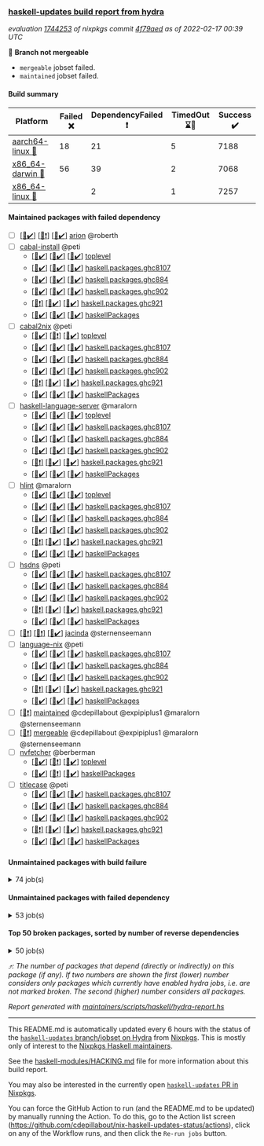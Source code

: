 ### [haskell-updates build report from hydra](https://hydra.nixos.org/jobset/nixpkgs/haskell-updates)
*evaluation [1744253](https://hydra.nixos.org/eval/1744253) of nixpkgs commit [4f79aed](https://github.com/NixOS/nixpkgs/commits/4f79aedea0796b71a21ccf46b6b5bfe79952611d) as of 2022-02-17 00:39 UTC*

:red_circle: **Branch not mergeable**
  * `mergeable` jobset failed.
  * `maintained` jobset failed.

#### Build summary

 | Platform | Failed :x: | DependencyFailed :heavy_exclamation_mark: | TimedOut :hourglass::no_entry_sign: | Success :heavy_check_mark: | 
 | --- | --- | --- | --- | --- | 
 | [aarch64-linux :iphone:](https://hydra.nixos.org/eval/1744253?filter=.aarch64-linux) | 18 | 21 | 5 | 7188 | 
 | [x86_64-darwin :apple:](https://hydra.nixos.org/eval/1744253?filter=.x86_64-darwin) | 56 | 39 | 2 | 7068 | 
 | [x86_64-linux :penguin:](https://hydra.nixos.org/eval/1744253?filter=.x86_64-linux) |  | 2 | 1 | 7257 | 
#### Maintained packages with failed dependency
- [ ] [[:iphone::heavy_check_mark:]](https://hydra.nixos.org/build/167435980) [[:apple::heavy_exclamation_mark:]](https://hydra.nixos.org/build/167441149) [[:penguin::heavy_check_mark:]](https://hydra.nixos.org/build/167436046) [arion](https://hydra.nixos.org/eval/1744253?filter=arion) @roberth
- [ ] [cabal-install](https://hydra.nixos.org/eval/1744253?filter=cabal-install) @peti
  - [[:iphone::heavy_check_mark:]](https://hydra.nixos.org/build/167439521) [[:apple::heavy_check_mark:]](https://hydra.nixos.org/build/167444982) [[:penguin::heavy_check_mark:]](https://hydra.nixos.org/build/167435690) [toplevel](https://hydra.nixos.org/eval/1744253?filter=cabal-install)
  - [[:iphone::heavy_check_mark:]](https://hydra.nixos.org/build/167443615) [[:apple::heavy_check_mark:]](https://hydra.nixos.org/build/167441102) [[:penguin::heavy_check_mark:]](https://hydra.nixos.org/build/167448827) [haskell.packages.ghc8107](https://hydra.nixos.org/eval/1744253?filter=haskell.packages.ghc8107.cabal-install)
  - [[:iphone::heavy_check_mark:]](https://hydra.nixos.org/build/167438695) [[:apple::heavy_check_mark:]](https://hydra.nixos.org/build/167438153) [[:penguin::heavy_check_mark:]](https://hydra.nixos.org/build/167443801) [haskell.packages.ghc884](https://hydra.nixos.org/eval/1744253?filter=haskell.packages.ghc884.cabal-install)
  - [[:iphone::heavy_check_mark:]](https://hydra.nixos.org/build/167445776) [[:apple::heavy_check_mark:]](https://hydra.nixos.org/build/167436719) [[:penguin::heavy_check_mark:]](https://hydra.nixos.org/build/167438976) [haskell.packages.ghc902](https://hydra.nixos.org/eval/1744253?filter=haskell.packages.ghc902.cabal-install)
  - [[:iphone::heavy_exclamation_mark:]](https://hydra.nixos.org/build/167443551) [[:apple::heavy_check_mark:]](https://hydra.nixos.org/build/167443156) [[:penguin::heavy_check_mark:]](https://hydra.nixos.org/build/167447646) [haskell.packages.ghc921](https://hydra.nixos.org/eval/1744253?filter=haskell.packages.ghc921.cabal-install)
  - [[:iphone::heavy_check_mark:]](https://hydra.nixos.org/build/167444956) [[:apple::heavy_check_mark:]](https://hydra.nixos.org/build/167444950) [[:penguin::heavy_check_mark:]](https://hydra.nixos.org/build/167435032) [haskellPackages](https://hydra.nixos.org/eval/1744253?filter=haskellPackages.cabal-install)
- [ ] [cabal2nix](https://hydra.nixos.org/eval/1744253?filter=cabal2nix) @peti
  - [[:iphone::heavy_check_mark:]](https://hydra.nixos.org/build/167585359) [[:apple::heavy_exclamation_mark:]](https://hydra.nixos.org/build/167585383) [[:penguin::heavy_check_mark:]](https://hydra.nixos.org/build/167585388) [toplevel](https://hydra.nixos.org/eval/1744253?filter=cabal2nix)
  - [[:iphone::heavy_check_mark:]](https://hydra.nixos.org/build/167447261) [[:apple::heavy_check_mark:]](https://hydra.nixos.org/build/167438284) [[:penguin::heavy_check_mark:]](https://hydra.nixos.org/build/167439875) [haskell.packages.ghc8107](https://hydra.nixos.org/eval/1744253?filter=haskell.packages.ghc8107.cabal2nix)
  - [[:iphone::heavy_check_mark:]](https://hydra.nixos.org/build/167444321) [[:apple::heavy_check_mark:]](https://hydra.nixos.org/build/167439643) [[:penguin::heavy_check_mark:]](https://hydra.nixos.org/build/167443676) [haskell.packages.ghc884](https://hydra.nixos.org/eval/1744253?filter=haskell.packages.ghc884.cabal2nix)
  - [[:iphone::heavy_check_mark:]](https://hydra.nixos.org/build/167445195) [[:apple::heavy_check_mark:]](https://hydra.nixos.org/build/167434552) [[:penguin::heavy_check_mark:]](https://hydra.nixos.org/build/167445494) [haskell.packages.ghc902](https://hydra.nixos.org/eval/1744253?filter=haskell.packages.ghc902.cabal2nix)
  - [[:iphone::heavy_exclamation_mark:]](https://hydra.nixos.org/build/167448647) [[:apple::heavy_check_mark:]](https://hydra.nixos.org/build/167448618) [[:penguin::heavy_check_mark:]](https://hydra.nixos.org/build/167438896) [haskell.packages.ghc921](https://hydra.nixos.org/eval/1744253?filter=haskell.packages.ghc921.cabal2nix)
  - [[:iphone::heavy_check_mark:]](https://hydra.nixos.org/build/167438508) [[:apple::heavy_check_mark:]](https://hydra.nixos.org/build/167441500) [[:penguin::heavy_check_mark:]](https://hydra.nixos.org/build/167437948) [haskellPackages](https://hydra.nixos.org/eval/1744253?filter=haskellPackages.cabal2nix)
- [ ] [haskell-language-server](https://hydra.nixos.org/eval/1744253?filter=haskell-language-server) @maralorn
  - [[:iphone::heavy_check_mark:]](https://hydra.nixos.org/build/167441480) [[:apple::heavy_check_mark:]](https://hydra.nixos.org/build/167447209) [[:penguin::heavy_check_mark:]](https://hydra.nixos.org/build/167447489) [toplevel](https://hydra.nixos.org/eval/1744253?filter=haskell-language-server)
  - [[:iphone::heavy_check_mark:]](https://hydra.nixos.org/build/167441433) [[:apple::heavy_check_mark:]](https://hydra.nixos.org/build/167445206) [[:penguin::heavy_check_mark:]](https://hydra.nixos.org/build/167443962) [haskell.packages.ghc8107](https://hydra.nixos.org/eval/1744253?filter=haskell.packages.ghc8107.haskell-language-server)
  - [[:iphone::heavy_check_mark:]](https://hydra.nixos.org/build/167448392) [[:apple::heavy_check_mark:]](https://hydra.nixos.org/build/167438406) [[:penguin::heavy_check_mark:]](https://hydra.nixos.org/build/167445130) [haskell.packages.ghc884](https://hydra.nixos.org/eval/1744253?filter=haskell.packages.ghc884.haskell-language-server)
  - [[:iphone::heavy_check_mark:]](https://hydra.nixos.org/build/167442816) [[:apple::heavy_check_mark:]](https://hydra.nixos.org/build/167439112) [[:penguin::heavy_check_mark:]](https://hydra.nixos.org/build/167443752) [haskell.packages.ghc902](https://hydra.nixos.org/eval/1744253?filter=haskell.packages.ghc902.haskell-language-server)
  - [[:iphone::heavy_exclamation_mark:]](https://hydra.nixos.org/build/167438095) [[:apple::heavy_check_mark:]](https://hydra.nixos.org/build/167434750) [[:penguin::heavy_check_mark:]](https://hydra.nixos.org/build/167441670) [haskell.packages.ghc921](https://hydra.nixos.org/eval/1744253?filter=haskell.packages.ghc921.haskell-language-server)
  - [[:iphone::heavy_check_mark:]](https://hydra.nixos.org/build/167435113) [[:apple::heavy_check_mark:]](https://hydra.nixos.org/build/167440269) [[:penguin::heavy_check_mark:]](https://hydra.nixos.org/build/167442151) [haskellPackages](https://hydra.nixos.org/eval/1744253?filter=haskellPackages.haskell-language-server)
- [ ] [hlint](https://hydra.nixos.org/eval/1744253?filter=hlint) @maralorn
  - [[:iphone::heavy_check_mark:]](https://hydra.nixos.org/build/167438035) [[:apple::heavy_check_mark:]](https://hydra.nixos.org/build/167447029) [[:penguin::heavy_check_mark:]](https://hydra.nixos.org/build/167435006) [toplevel](https://hydra.nixos.org/eval/1744253?filter=hlint)
  - [[:iphone::heavy_check_mark:]](https://hydra.nixos.org/build/167447506) [[:apple::heavy_check_mark:]](https://hydra.nixos.org/build/167443397) [[:penguin::heavy_check_mark:]](https://hydra.nixos.org/build/167448584) [haskell.packages.ghc8107](https://hydra.nixos.org/eval/1744253?filter=haskell.packages.ghc8107.hlint)
  - [[:iphone::heavy_check_mark:]](https://hydra.nixos.org/build/167445590) [[:apple::heavy_check_mark:]](https://hydra.nixos.org/build/167436671) [[:penguin::heavy_check_mark:]](https://hydra.nixos.org/build/167435582) [haskell.packages.ghc884](https://hydra.nixos.org/eval/1744253?filter=haskell.packages.ghc884.hlint)
  - [[:iphone::heavy_check_mark:]](https://hydra.nixos.org/build/167440614) [[:apple::heavy_check_mark:]](https://hydra.nixos.org/build/167436864) [[:penguin::heavy_check_mark:]](https://hydra.nixos.org/build/167437414) [haskell.packages.ghc902](https://hydra.nixos.org/eval/1744253?filter=haskell.packages.ghc902.hlint)
  - [[:iphone::heavy_exclamation_mark:]](https://hydra.nixos.org/build/167443635) [[:apple::heavy_check_mark:]](https://hydra.nixos.org/build/167435371) [[:penguin::heavy_check_mark:]](https://hydra.nixos.org/build/167439773) [haskell.packages.ghc921](https://hydra.nixos.org/eval/1744253?filter=haskell.packages.ghc921.hlint)
  - [[:iphone::heavy_check_mark:]](https://hydra.nixos.org/build/167437608) [[:apple::heavy_check_mark:]](https://hydra.nixos.org/build/167445444) [[:penguin::heavy_check_mark:]](https://hydra.nixos.org/build/167434427) [haskellPackages](https://hydra.nixos.org/eval/1744253?filter=haskellPackages.hlint)
- [ ] [hsdns](https://hydra.nixos.org/eval/1744253?filter=hsdns) @peti
  - [[:iphone::heavy_check_mark:]](https://hydra.nixos.org/build/167186542) [[:apple::heavy_check_mark:]](https://hydra.nixos.org/build/167194815) [[:penguin::heavy_check_mark:]](https://hydra.nixos.org/build/167187259) [haskell.packages.ghc8107](https://hydra.nixos.org/eval/1744253?filter=haskell.packages.ghc8107.hsdns)
  - [[:iphone::heavy_check_mark:]](https://hydra.nixos.org/build/167193104) [[:apple::heavy_check_mark:]](https://hydra.nixos.org/build/167193828) [[:penguin::heavy_check_mark:]](https://hydra.nixos.org/build/167190365) [haskell.packages.ghc884](https://hydra.nixos.org/eval/1744253?filter=haskell.packages.ghc884.hsdns)
  - [[:iphone::heavy_check_mark:]](https://hydra.nixos.org/build/167198288) [[:apple::heavy_check_mark:]](https://hydra.nixos.org/build/167183548) [[:penguin::heavy_check_mark:]](https://hydra.nixos.org/build/167181426) [haskell.packages.ghc902](https://hydra.nixos.org/eval/1744253?filter=haskell.packages.ghc902.hsdns)
  - [[:iphone::heavy_exclamation_mark:]](https://hydra.nixos.org/build/167434783) [[:apple::heavy_check_mark:]](https://hydra.nixos.org/build/167442751) [[:penguin::heavy_check_mark:]](https://hydra.nixos.org/build/167440589) [haskell.packages.ghc921](https://hydra.nixos.org/eval/1744253?filter=haskell.packages.ghc921.hsdns)
  - [[:iphone::heavy_check_mark:]](https://hydra.nixos.org/build/167186929) [[:apple::heavy_check_mark:]](https://hydra.nixos.org/build/167186248) [[:penguin::heavy_check_mark:]](https://hydra.nixos.org/build/167190481) [haskellPackages](https://hydra.nixos.org/eval/1744253?filter=haskellPackages.hsdns)
- [ ] [[:iphone::heavy_exclamation_mark:]](https://hydra.nixos.org/build/167438318) [[:apple::heavy_exclamation_mark:]](https://hydra.nixos.org/build/167446222) [[:penguin::heavy_check_mark:]](https://hydra.nixos.org/build/167443617) [jacinda](https://hydra.nixos.org/eval/1744253?filter=jacinda) @sternenseemann
- [ ] [language-nix](https://hydra.nixos.org/eval/1744253?filter=language-nix) @peti
  - [[:iphone::heavy_check_mark:]](https://hydra.nixos.org/build/167435229) [[:apple::heavy_check_mark:]](https://hydra.nixos.org/build/167446052) [[:penguin::heavy_check_mark:]](https://hydra.nixos.org/build/167439832) [haskell.packages.ghc8107](https://hydra.nixos.org/eval/1744253?filter=haskell.packages.ghc8107.language-nix)
  - [[:iphone::heavy_check_mark:]](https://hydra.nixos.org/build/167437841) [[:apple::heavy_check_mark:]](https://hydra.nixos.org/build/167434963) [[:penguin::heavy_check_mark:]](https://hydra.nixos.org/build/167440409) [haskell.packages.ghc884](https://hydra.nixos.org/eval/1744253?filter=haskell.packages.ghc884.language-nix)
  - [[:iphone::heavy_check_mark:]](https://hydra.nixos.org/build/167436412) [[:apple::heavy_check_mark:]](https://hydra.nixos.org/build/167436922) [[:penguin::heavy_check_mark:]](https://hydra.nixos.org/build/167440152) [haskell.packages.ghc902](https://hydra.nixos.org/eval/1744253?filter=haskell.packages.ghc902.language-nix)
  - [[:iphone::heavy_exclamation_mark:]](https://hydra.nixos.org/build/167447442) [[:apple::heavy_check_mark:]](https://hydra.nixos.org/build/167435294) [[:penguin::heavy_check_mark:]](https://hydra.nixos.org/build/167448181) [haskell.packages.ghc921](https://hydra.nixos.org/eval/1744253?filter=haskell.packages.ghc921.language-nix)
  - [[:iphone::heavy_check_mark:]](https://hydra.nixos.org/build/167446642) [[:apple::heavy_check_mark:]](https://hydra.nixos.org/build/167447683) [[:penguin::heavy_check_mark:]](https://hydra.nixos.org/build/167436053) [haskellPackages](https://hydra.nixos.org/eval/1744253?filter=haskellPackages.language-nix)
- [ ] [[:penguin::heavy_exclamation_mark:]](https://hydra.nixos.org/build/167590529) [maintained](https://hydra.nixos.org/eval/1744253?filter=maintained) @cdepillabout @expipiplus1 @maralorn @sternenseemann
- [ ] [[:penguin::heavy_exclamation_mark:]](https://hydra.nixos.org/build/167585354) [mergeable](https://hydra.nixos.org/eval/1744253?filter=mergeable) @cdepillabout @expipiplus1 @maralorn @sternenseemann
- [ ] [nvfetcher](https://hydra.nixos.org/eval/1744253?filter=nvfetcher) @berberman
  - [[:iphone::heavy_check_mark:]](https://hydra.nixos.org/build/167585377) [[:apple::heavy_exclamation_mark:]](https://hydra.nixos.org/build/167585380) [[:penguin::heavy_check_mark:]](https://hydra.nixos.org/build/167585389) [toplevel](https://hydra.nixos.org/eval/1744253?filter=nvfetcher)
  - [[:iphone::heavy_check_mark:]](https://hydra.nixos.org/build/167585378) [[:apple::heavy_exclamation_mark:]](https://hydra.nixos.org/build/167585393) [[:penguin::heavy_check_mark:]](https://hydra.nixos.org/build/167585344) [haskellPackages](https://hydra.nixos.org/eval/1744253?filter=haskellPackages.nvfetcher)
- [ ] [titlecase](https://hydra.nixos.org/eval/1744253?filter=titlecase) @peti
  - [[:iphone::heavy_check_mark:]](https://hydra.nixos.org/build/167441426) [[:apple::heavy_check_mark:]](https://hydra.nixos.org/build/167440086) [[:penguin::heavy_check_mark:]](https://hydra.nixos.org/build/167434401) [haskell.packages.ghc8107](https://hydra.nixos.org/eval/1744253?filter=haskell.packages.ghc8107.titlecase)
  - [[:iphone::heavy_check_mark:]](https://hydra.nixos.org/build/167440746) [[:apple::heavy_check_mark:]](https://hydra.nixos.org/build/167435116) [[:penguin::heavy_check_mark:]](https://hydra.nixos.org/build/167437235) [haskell.packages.ghc884](https://hydra.nixos.org/eval/1744253?filter=haskell.packages.ghc884.titlecase)
  - [[:iphone::heavy_check_mark:]](https://hydra.nixos.org/build/167445324) [[:apple::heavy_check_mark:]](https://hydra.nixos.org/build/167441776) [[:penguin::heavy_check_mark:]](https://hydra.nixos.org/build/167448113) [haskell.packages.ghc902](https://hydra.nixos.org/eval/1744253?filter=haskell.packages.ghc902.titlecase)
  - [[:iphone::heavy_exclamation_mark:]](https://hydra.nixos.org/build/167435313) [[:apple::heavy_check_mark:]](https://hydra.nixos.org/build/167436405) [[:penguin::heavy_check_mark:]](https://hydra.nixos.org/build/167441514) [haskell.packages.ghc921](https://hydra.nixos.org/eval/1744253?filter=haskell.packages.ghc921.titlecase)
  - [[:iphone::heavy_check_mark:]](https://hydra.nixos.org/build/167448161) [[:apple::heavy_check_mark:]](https://hydra.nixos.org/build/167449048) [[:penguin::heavy_check_mark:]](https://hydra.nixos.org/build/167447349) [haskellPackages](https://hydra.nixos.org/eval/1744253?filter=haskellPackages.titlecase)
#### Unmaintained packages with build failure
<details><summary>74 job(s) </summary>

- [ ] [[:iphone::heavy_check_mark:]](https://hydra.nixos.org/build/167442208) [[:apple::x:]](https://hydra.nixos.org/build/167435852) [[:penguin::heavy_check_mark:]](https://hydra.nixos.org/build/167434813) [haskellPackages.di-core](https://hydra.nixos.org/eval/1744253?filter=haskellPackages.di-core)  :arrow_heading_up: 7 | 11
- [ ] [[:iphone::heavy_check_mark:]](https://hydra.nixos.org/build/167437211) [[:apple::x:]](https://hydra.nixos.org/build/167445791) [[:penguin::heavy_check_mark:]](https://hydra.nixos.org/build/167442975) [haskellPackages.junit-xml](https://hydra.nixos.org/eval/1744253?filter=haskellPackages.junit-xml)  :arrow_heading_up: 7 | 9
- [ ] [[:iphone::heavy_check_mark:]](https://hydra.nixos.org/build/167448567) [[:apple::x:]](https://hydra.nixos.org/build/167439164) [[:penguin::heavy_check_mark:]](https://hydra.nixos.org/build/167438943) [haskellPackages.thyme](https://hydra.nixos.org/eval/1744253?filter=haskellPackages.thyme)  :arrow_heading_up: 6 | 15
- [ ] [[:iphone::heavy_check_mark:]](https://hydra.nixos.org/build/167440103) [[:apple::x:]](https://hydra.nixos.org/build/167445587) [[:penguin::heavy_check_mark:]](https://hydra.nixos.org/build/167435889) [haskellPackages.exinst](https://hydra.nixos.org/eval/1744253?filter=haskellPackages.exinst)  :arrow_heading_up: 4 | 6
- [ ] [[:iphone::x:]](https://hydra.nixos.org/build/167440502) [[:apple::x:]](https://hydra.nixos.org/build/167449075) [[:penguin::heavy_check_mark:]](https://hydra.nixos.org/build/167436295) [haskellPackages.ptr-poker](https://hydra.nixos.org/eval/1744253?filter=haskellPackages.ptr-poker)  :arrow_heading_up: 3 | 4
- [ ] [[:iphone::x:]](https://hydra.nixos.org/build/167182083) [[:apple::heavy_check_mark:]](https://hydra.nixos.org/build/167197246) [[:penguin::heavy_check_mark:]](https://hydra.nixos.org/build/167188395) [haskellPackages.long-double](https://hydra.nixos.org/eval/1744253?filter=haskellPackages.long-double)  :arrow_heading_up: 2 | 2
- [ ] [[:iphone::x:]](https://hydra.nixos.org/build/167447992) [[:apple::heavy_check_mark:]](https://hydra.nixos.org/build/167446118) [[:penguin::heavy_check_mark:]](https://hydra.nixos.org/build/167446263) [haskellPackages.OrderedBits](https://hydra.nixos.org/eval/1744253?filter=haskellPackages.OrderedBits)  :arrow_heading_up: 1 | 36
- [ ] [[:iphone::heavy_check_mark:]](https://hydra.nixos.org/build/167445263) [[:apple::x:]](https://hydra.nixos.org/build/167434967) [[:penguin::heavy_check_mark:]](https://hydra.nixos.org/build/167438933) [haskellPackages.free-vector-spaces](https://hydra.nixos.org/eval/1744253?filter=haskellPackages.free-vector-spaces)  :arrow_heading_up: 1 | 7
- [ ] [[:iphone::x:]](https://hydra.nixos.org/build/167448070) [[:apple::heavy_check_mark:]](https://hydra.nixos.org/build/167436657) [[:penguin::heavy_check_mark:]](https://hydra.nixos.org/build/167445868) [haskellPackages.quic](https://hydra.nixos.org/eval/1744253?filter=haskellPackages.quic)  :arrow_heading_up: 1 | 2
- [ ] [[:iphone::x:]](https://hydra.nixos.org/build/167190258) [[:apple::x:]](https://hydra.nixos.org/build/167199288) [[:penguin::heavy_check_mark:]](https://hydra.nixos.org/build/167199040) [haskellPackages.easytensor](https://hydra.nixos.org/eval/1744253?filter=haskellPackages.easytensor)  :arrow_heading_up: 1 | 1
- [ ] [[:iphone::heavy_check_mark:]](https://hydra.nixos.org/build/167436659) [[:apple::x:]](https://hydra.nixos.org/build/167447719) [[:penguin::heavy_check_mark:]](https://hydra.nixos.org/build/167438614) [haskellPackages.gi-gdkx11](https://hydra.nixos.org/eval/1744253?filter=haskellPackages.gi-gdkx11)  :arrow_heading_up: 1 | 1
- [ ] [[:iphone::heavy_check_mark:]](https://hydra.nixos.org/build/167196901) [[:apple::x:]](https://hydra.nixos.org/build/167193662) [[:penguin::heavy_check_mark:]](https://hydra.nixos.org/build/167181864) [haskellPackages.keep-alive](https://hydra.nixos.org/eval/1744253?filter=haskellPackages.keep-alive)  :arrow_heading_up: 1 | 1
- [ ] [[:iphone::x:]](https://hydra.nixos.org/build/167447744) [[:apple::heavy_check_mark:]](https://hydra.nixos.org/build/167445872) [[:penguin::heavy_check_mark:]](https://hydra.nixos.org/build/167440461) [haskellPackages.nlopt-haskell](https://hydra.nixos.org/eval/1744253?filter=haskellPackages.nlopt-haskell)  :arrow_heading_up: 1 | 1
- [ ] [[:iphone::heavy_check_mark:]](https://hydra.nixos.org/build/167440711) [[:apple::x:]](https://hydra.nixos.org/build/167441843) [[:penguin::heavy_check_mark:]](https://hydra.nixos.org/build/167449027) [haskellPackages.opencv](https://hydra.nixos.org/eval/1744253?filter=haskellPackages.opencv)  :arrow_heading_up: 1 | 1
- [ ] [[:iphone::heavy_check_mark:]](https://hydra.nixos.org/build/167447361) [[:apple::x:]](https://hydra.nixos.org/build/167438877) [[:penguin::heavy_check_mark:]](https://hydra.nixos.org/build/167439027) [haskellPackages.sequence-formats](https://hydra.nixos.org/eval/1744253?filter=haskellPackages.sequence-formats)  :arrow_heading_up: 1 | 1
- [ ] [[:iphone::x:]](https://hydra.nixos.org/build/167184205) [[:apple::heavy_check_mark:]](https://hydra.nixos.org/build/167193760) [[:penguin::heavy_check_mark:]](https://hydra.nixos.org/build/167194658) [haskellPackages.unicode-properties](https://hydra.nixos.org/eval/1744253?filter=haskellPackages.unicode-properties)  :arrow_heading_up: 1 | 1
- [ ] [[:iphone::x:]](https://hydra.nixos.org/build/167442547) [[:apple::heavy_check_mark:]](https://hydra.nixos.org/build/167440222) [[:penguin::heavy_check_mark:]](https://hydra.nixos.org/build/167438986) [haskellPackages.accelerate-llvm](https://hydra.nixos.org/eval/1744253?filter=haskellPackages.accelerate-llvm)  :arrow_heading_up: 0 | 8
- [ ] [[:iphone::x:]](https://hydra.nixos.org/build/167198066) [[:apple::heavy_check_mark:]](https://hydra.nixos.org/build/167199780) [[:penguin::heavy_check_mark:]](https://hydra.nixos.org/build/167179796) [haskellPackages.freetype2](https://hydra.nixos.org/eval/1744253?filter=haskellPackages.freetype2)  :arrow_heading_up: 0 | 7
- [ ] [[:iphone::heavy_check_mark:]](https://hydra.nixos.org/build/167443563) [[:apple::x:]](https://hydra.nixos.org/build/167448673) [[:penguin::heavy_check_mark:]](https://hydra.nixos.org/build/167441652) [haskellPackages.pipes-zlib](https://hydra.nixos.org/eval/1744253?filter=haskellPackages.pipes-zlib)  :arrow_heading_up: 0 | 5
- [ ] [[:iphone::heavy_check_mark:]](https://hydra.nixos.org/build/167200082) [[:apple::x:]](https://hydra.nixos.org/build/167189936) [[:penguin::heavy_check_mark:]](https://hydra.nixos.org/build/167186425) [haskellPackages.hmidi](https://hydra.nixos.org/eval/1744253?filter=haskellPackages.hmidi)  :arrow_heading_up: 0 | 4
- [ ] [[:iphone::heavy_check_mark:]](https://hydra.nixos.org/build/167441869) [[:apple::x:]](https://hydra.nixos.org/build/167436789) [[:penguin::heavy_check_mark:]](https://hydra.nixos.org/build/167436221) [haskellPackages.zip](https://hydra.nixos.org/eval/1744253?filter=haskellPackages.zip)  :arrow_heading_up: 0 | 4
- [ ] [[:iphone::heavy_check_mark:]](https://hydra.nixos.org/build/167444494) [[:apple::x:]](https://hydra.nixos.org/build/167445122) [[:penguin::heavy_check_mark:]](https://hydra.nixos.org/build/167436421) [haskellPackages.caster](https://hydra.nixos.org/eval/1744253?filter=haskellPackages.caster)  :arrow_heading_up: 0 | 2
- [ ] [[:iphone::x:]](https://hydra.nixos.org/build/167444427) [[:apple::heavy_check_mark:]](https://hydra.nixos.org/build/167448564) [[:penguin::heavy_check_mark:]](https://hydra.nixos.org/build/167446945) [haskellPackages.cdar-mBound](https://hydra.nixos.org/eval/1744253?filter=haskellPackages.cdar-mBound)  :arrow_heading_up: 0 | 2
- [ ] [[:iphone::heavy_check_mark:]](https://hydra.nixos.org/build/167442524) [[:apple::x:]](https://hydra.nixos.org/build/167446214) [[:penguin::heavy_check_mark:]](https://hydra.nixos.org/build/167448502) [haskellPackages.posix-socket](https://hydra.nixos.org/eval/1744253?filter=haskellPackages.posix-socket)  :arrow_heading_up: 0 | 2
- [ ] [[:iphone::heavy_check_mark:]](https://hydra.nixos.org/build/167188198) [[:apple::x:]](https://hydra.nixos.org/build/167188146) [[:penguin::heavy_check_mark:]](https://hydra.nixos.org/build/167199942) [haskellPackages.hamid](https://hydra.nixos.org/eval/1744253?filter=haskellPackages.hamid)  :arrow_heading_up: 0 | 1
- [ ] [[:iphone::heavy_check_mark:]](https://hydra.nixos.org/build/167444457) [[:apple::x:]](https://hydra.nixos.org/build/167444476) [[:penguin::heavy_check_mark:]](https://hydra.nixos.org/build/167443269) [haskellPackages.hmatrix-morpheus](https://hydra.nixos.org/eval/1744253?filter=haskellPackages.hmatrix-morpheus)  :arrow_heading_up: 0 | 1
- [ ] [[:iphone::heavy_check_mark:]](https://hydra.nixos.org/build/167182939) [[:apple::x:]](https://hydra.nixos.org/build/167180442) [[:penguin::heavy_check_mark:]](https://hydra.nixos.org/build/167182170) [haskellPackages.huckleberry](https://hydra.nixos.org/eval/1744253?filter=haskellPackages.huckleberry)  :arrow_heading_up: 0 | 1
- [ ] [[:iphone::heavy_check_mark:]](https://hydra.nixos.org/build/167181781) [[:apple::x:]](https://hydra.nixos.org/build/167194825) [[:penguin::heavy_check_mark:]](https://hydra.nixos.org/build/167180216) [haskellPackages.openal-ffi](https://hydra.nixos.org/eval/1744253?filter=haskellPackages.openal-ffi)  :arrow_heading_up: 0 | 1
- [ ] [[:iphone::x:]](https://hydra.nixos.org/build/167194080) [[:apple::heavy_check_mark:]](https://hydra.nixos.org/build/167185552) [[:penguin::heavy_check_mark:]](https://hydra.nixos.org/build/167181663) [haskellPackages.picosat](https://hydra.nixos.org/eval/1744253?filter=haskellPackages.picosat)  :arrow_heading_up: 0 | 1
- [ ] [[:iphone::heavy_check_mark:]](https://hydra.nixos.org/build/167190591) [[:apple::x:]](https://hydra.nixos.org/build/167183769) [[:penguin::heavy_check_mark:]](https://hydra.nixos.org/build/167193189) [haskellPackages.select](https://hydra.nixos.org/eval/1744253?filter=haskellPackages.select)  :arrow_heading_up: 0 | 1
- [ ] [[:iphone::heavy_check_mark:]](https://hydra.nixos.org/build/167444977) [[:apple::x:]](https://hydra.nixos.org/build/167440219) [[:penguin::heavy_check_mark:]](https://hydra.nixos.org/build/167441733) [haskellPackages.sysinfo](https://hydra.nixos.org/eval/1744253?filter=haskellPackages.sysinfo)  :arrow_heading_up: 0 | 1
- [ ] [[:iphone::heavy_check_mark:]](https://hydra.nixos.org/build/167434721) [[:apple::x:]](https://hydra.nixos.org/build/167442554) [[:penguin::heavy_check_mark:]](https://hydra.nixos.org/build/167436445) [haskellPackages.FractalArt](https://hydra.nixos.org/eval/1744253?filter=haskellPackages.FractalArt) 
- [ ] [[:iphone::x:]](https://hydra.nixos.org/build/167197701) [[:apple::heavy_check_mark:]](https://hydra.nixos.org/build/167184797) [[:penguin::heavy_check_mark:]](https://hydra.nixos.org/build/167183937) [haskellPackages.HsASA](https://hydra.nixos.org/eval/1744253?filter=haskellPackages.HsASA) 
- [ ] [[:iphone::heavy_check_mark:]](https://hydra.nixos.org/build/167445046) [[:apple::x:]](https://hydra.nixos.org/build/167447392) [[:penguin::heavy_check_mark:]](https://hydra.nixos.org/build/167443227) [haskellPackages.chiphunk](https://hydra.nixos.org/eval/1744253?filter=haskellPackages.chiphunk) 
- [ ] [[:iphone::heavy_check_mark:]](https://hydra.nixos.org/build/167183249) [[:apple::x:]](https://hydra.nixos.org/build/167199343) [[:penguin::heavy_check_mark:]](https://hydra.nixos.org/build/167198380) [haskellPackages.diskhash](https://hydra.nixos.org/eval/1744253?filter=haskellPackages.diskhash) 
- [ ] [[:iphone::heavy_check_mark:]](https://hydra.nixos.org/build/167442762) [[:apple::x:]](https://hydra.nixos.org/build/167435809) [[:penguin::heavy_check_mark:]](https://hydra.nixos.org/build/167437966) [haskellPackages.epub-tools](https://hydra.nixos.org/eval/1744253?filter=haskellPackages.epub-tools) 
- [ ] [[:iphone::heavy_check_mark:]](https://hydra.nixos.org/build/167190139) [[:apple::x:]](https://hydra.nixos.org/build/167197621) [[:penguin::heavy_check_mark:]](https://hydra.nixos.org/build/167193287) [haskellPackages.float128](https://hydra.nixos.org/eval/1744253?filter=haskellPackages.float128) 
- [ ] [[:iphone::heavy_check_mark:]](https://hydra.nixos.org/build/167442534) [[:apple::x:]](https://hydra.nixos.org/build/167442194) [[:penguin::heavy_check_mark:]](https://hydra.nixos.org/build/167447177) [haskellPackages.gerrit](https://hydra.nixos.org/eval/1744253?filter=haskellPackages.gerrit) 
- [ ] [[:iphone::x:]](https://hydra.nixos.org/build/167189030) [[:penguin::heavy_check_mark:]](https://hydra.nixos.org/build/167187007) [haskellPackages.gnome-keyring](https://hydra.nixos.org/eval/1744253?filter=haskellPackages.gnome-keyring) 
- [ ] [[:iphone::heavy_check_mark:]](https://hydra.nixos.org/build/167437184) [[:apple::x:]](https://hydra.nixos.org/build/167437644) [[:penguin::heavy_check_mark:]](https://hydra.nixos.org/build/167438306) [haskellPackages.gtk-traymanager](https://hydra.nixos.org/eval/1744253?filter=haskellPackages.gtk-traymanager) 
- [ ] [[:iphone::heavy_check_mark:]](https://hydra.nixos.org/build/167185236) [[:apple::x:]](https://hydra.nixos.org/build/167194808) [[:penguin::heavy_check_mark:]](https://hydra.nixos.org/build/167192793) [haskellPackages.hid](https://hydra.nixos.org/eval/1744253?filter=haskellPackages.hid) 
- [ ] [[:iphone::heavy_check_mark:]](https://hydra.nixos.org/build/167447468) [[:apple::x:]](https://hydra.nixos.org/build/167449047) [[:penguin::heavy_check_mark:]](https://hydra.nixos.org/build/167439092) [haskellPackages.higher-leveldb](https://hydra.nixos.org/eval/1744253?filter=haskellPackages.higher-leveldb) 
- [ ] [[:iphone::heavy_check_mark:]](https://hydra.nixos.org/build/167437200) [[:apple::x:]](https://hydra.nixos.org/build/167441218) [[:penguin::heavy_check_mark:]](https://hydra.nixos.org/build/167437915) [haskellPackages.highlight](https://hydra.nixos.org/eval/1744253?filter=haskellPackages.highlight) 
- [ ] [[:iphone::heavy_check_mark:]](https://hydra.nixos.org/build/167440326) [[:apple::x:]](https://hydra.nixos.org/build/167448173) [[:penguin::heavy_check_mark:]](https://hydra.nixos.org/build/167445793) [haskellPackages.hinotify-conduit](https://hydra.nixos.org/eval/1744253?filter=haskellPackages.hinotify-conduit) 
- [ ] [[:iphone::x:]](https://hydra.nixos.org/build/167444362) [[:apple::heavy_check_mark:]](https://hydra.nixos.org/build/167439845) [[:penguin::heavy_check_mark:]](https://hydra.nixos.org/build/167446115) [haskellPackages.hq](https://hydra.nixos.org/eval/1744253?filter=haskellPackages.hq) 
- [ ] [[:iphone::heavy_check_mark:]](https://hydra.nixos.org/build/167437378) [[:apple::x:]](https://hydra.nixos.org/build/167442479) [[:penguin::heavy_check_mark:]](https://hydra.nixos.org/build/167440471) [haskellPackages.hs](https://hydra.nixos.org/eval/1744253?filter=haskellPackages.hs) 
- [ ] [[:iphone::heavy_check_mark:]](https://hydra.nixos.org/build/167181308) [[:apple::x:]](https://hydra.nixos.org/build/167194149) [[:penguin::heavy_check_mark:]](https://hydra.nixos.org/build/167194364) [haskellPackages.hsshellscript](https://hydra.nixos.org/eval/1744253?filter=haskellPackages.hsshellscript) 
- [ ] [[:iphone::heavy_check_mark:]](https://hydra.nixos.org/build/167186695) [[:apple::x:]](https://hydra.nixos.org/build/167183938) [[:penguin::heavy_check_mark:]](https://hydra.nixos.org/build/167196587) [haskellPackages.hssourceinfo](https://hydra.nixos.org/eval/1744253?filter=haskellPackages.hssourceinfo) 
- [ ] [[:iphone::heavy_check_mark:]](https://hydra.nixos.org/build/167448412) [[:apple::x:]](https://hydra.nixos.org/build/167437645) [[:penguin::heavy_check_mark:]](https://hydra.nixos.org/build/167445457) [haskellPackages.ipcvar](https://hydra.nixos.org/eval/1744253?filter=haskellPackages.ipcvar) 
- [ ] [[:iphone::heavy_check_mark:]](https://hydra.nixos.org/build/167441061) [[:apple::x:]](https://hydra.nixos.org/build/167436792) [[:penguin::heavy_check_mark:]](https://hydra.nixos.org/build/167441208) [haskellPackages.leveldb-haskell-fork](https://hydra.nixos.org/eval/1744253?filter=haskellPackages.leveldb-haskell-fork) 
- [ ] [[:iphone::heavy_check_mark:]](https://hydra.nixos.org/build/167201293) [[:apple::x:]](https://hydra.nixos.org/build/167199510) [[:penguin::heavy_check_mark:]](https://hydra.nixos.org/build/167180574) [haskellPackages.linux-framebuffer](https://hydra.nixos.org/eval/1744253?filter=haskellPackages.linux-framebuffer) 
- [ ] [[:iphone::heavy_check_mark:]](https://hydra.nixos.org/build/167436154) [[:apple::x:]](https://hydra.nixos.org/build/167441299) [[:penguin::heavy_check_mark:]](https://hydra.nixos.org/build/167436589) [haskellPackages.mediawiki2latex](https://hydra.nixos.org/eval/1744253?filter=haskellPackages.mediawiki2latex) 
- [ ] [[:iphone::heavy_check_mark:]](https://hydra.nixos.org/build/167435562) [[:apple::x:]](https://hydra.nixos.org/build/167444304) [[:penguin::heavy_check_mark:]](https://hydra.nixos.org/build/167444495) [haskellPackages.mercury-api](https://hydra.nixos.org/eval/1744253?filter=haskellPackages.mercury-api) 
- [ ] [[:iphone::heavy_check_mark:]](https://hydra.nixos.org/build/167195924) [[:apple::x:]](https://hydra.nixos.org/build/167181082) [[:penguin::heavy_check_mark:]](https://hydra.nixos.org/build/167196212) [haskellPackages.nano-cryptr](https://hydra.nixos.org/eval/1744253?filter=haskellPackages.nano-cryptr) 
- [ ] [[:iphone::heavy_check_mark:]](https://hydra.nixos.org/build/167436666) [[:apple::x:]](https://hydra.nixos.org/build/167442247) [[:penguin::heavy_check_mark:]](https://hydra.nixos.org/build/167442939) [haskellPackages.persistent-pagination](https://hydra.nixos.org/eval/1744253?filter=haskellPackages.persistent-pagination) 
- [ ] [[:iphone::heavy_check_mark:]](https://hydra.nixos.org/build/167446121) [[:apple::x:]](https://hydra.nixos.org/build/167435086) [[:penguin::heavy_check_mark:]](https://hydra.nixos.org/build/167446147) [haskellPackages.ping-wrapper](https://hydra.nixos.org/eval/1744253?filter=haskellPackages.ping-wrapper) 
- [ ] [[:iphone::x:]](https://hydra.nixos.org/build/167442462) [[:apple::heavy_check_mark:]](https://hydra.nixos.org/build/167441901) [[:penguin::heavy_check_mark:]](https://hydra.nixos.org/build/167443219) [haskellPackages.poker](https://hydra.nixos.org/eval/1744253?filter=haskellPackages.poker) 
- [ ] [[:iphone::heavy_check_mark:]](https://hydra.nixos.org/build/167447027) [[:apple::x:]](https://hydra.nixos.org/build/167441105) [[:penguin::heavy_check_mark:]](https://hydra.nixos.org/build/167439417) [haskellPackages.posix-timer](https://hydra.nixos.org/eval/1744253?filter=haskellPackages.posix-timer) 
- [ ] [[:iphone::heavy_check_mark:]](https://hydra.nixos.org/build/167441380) [[:apple::x:]](https://hydra.nixos.org/build/167437514) [[:penguin::heavy_check_mark:]](https://hydra.nixos.org/build/167436411) [haskellPackages.procex](https://hydra.nixos.org/eval/1744253?filter=haskellPackages.procex) 
- [ ] [[:iphone::heavy_check_mark:]](https://hydra.nixos.org/build/167442843) [[:apple::x:]](https://hydra.nixos.org/build/167444137) [[:penguin::heavy_check_mark:]](https://hydra.nixos.org/build/167444381) [haskellPackages.pthread](https://hydra.nixos.org/eval/1744253?filter=haskellPackages.pthread) 
- [ ] [[:iphone::x:]](https://hydra.nixos.org/build/167198184) [[:apple::heavy_check_mark:]](https://hydra.nixos.org/build/167190078) [[:penguin::heavy_check_mark:]](https://hydra.nixos.org/build/167188437) [haskellPackages.risc386](https://hydra.nixos.org/eval/1744253?filter=haskellPackages.risc386) 
- [ ] [[:iphone::heavy_check_mark:]](https://hydra.nixos.org/build/167442618) [[:apple::x:]](https://hydra.nixos.org/build/167434684) [[:penguin::heavy_check_mark:]](https://hydra.nixos.org/build/167442983) [haskellPackages.sandwich-webdriver](https://hydra.nixos.org/eval/1744253?filter=haskellPackages.sandwich-webdriver) 
- [ ] [[:iphone::heavy_check_mark:]](https://hydra.nixos.org/build/167198499) [[:apple::x:]](https://hydra.nixos.org/build/167186766) [[:penguin::heavy_check_mark:]](https://hydra.nixos.org/build/167182598) [haskellPackages.sfml-audio](https://hydra.nixos.org/eval/1744253?filter=haskellPackages.sfml-audio) 
- [ ] [[:iphone::heavy_check_mark:]](https://hydra.nixos.org/build/167190814) [[:apple::x:]](https://hydra.nixos.org/build/167195155) [[:penguin::heavy_check_mark:]](https://hydra.nixos.org/build/167193250) [haskellPackages.shared-memory](https://hydra.nixos.org/eval/1744253?filter=haskellPackages.shared-memory) 
- [ ] [[:iphone::heavy_check_mark:]](https://hydra.nixos.org/build/167439578) [[:apple::x:]](https://hydra.nixos.org/build/167441822) [[:penguin::heavy_check_mark:]](https://hydra.nixos.org/build/167438734) [haskellPackages.tailfile-hinotify](https://hydra.nixos.org/eval/1744253?filter=haskellPackages.tailfile-hinotify) 
- [ ] [[:iphone::x:]](https://hydra.nixos.org/build/167187316) [[:apple::heavy_check_mark:]](https://hydra.nixos.org/build/167193286) [[:penguin::heavy_check_mark:]](https://hydra.nixos.org/build/167184907) [haskellPackages.wiringPi](https://hydra.nixos.org/eval/1744253?filter=haskellPackages.wiringPi) 
- [ ] [wstunnel](https://hydra.nixos.org/eval/1744253?filter=wstunnel) 
  - [[:iphone::heavy_check_mark:]](https://hydra.nixos.org/build/167437376) [[:apple::heavy_check_mark:]](https://hydra.nixos.org/build/167439707) [[:penguin::heavy_check_mark:]](https://hydra.nixos.org/build/167442512) [toplevel](https://hydra.nixos.org/eval/1744253?filter=wstunnel)
  - [[:iphone::heavy_check_mark:]](https://hydra.nixos.org/build/167445069) [[:apple::x:]](https://hydra.nixos.org/build/167448227) [[:penguin::heavy_check_mark:]](https://hydra.nixos.org/build/167436887) [haskellPackages](https://hydra.nixos.org/eval/1744253?filter=haskellPackages.wstunnel)
- [ ] [[:iphone::x:]](https://hydra.nixos.org/build/167445485) [[:apple::heavy_check_mark:]](https://hydra.nixos.org/build/167443092) [[:penguin::heavy_check_mark:]](https://hydra.nixos.org/build/167439649) [haskellPackages.x86-64bit](https://hydra.nixos.org/eval/1744253?filter=haskellPackages.x86-64bit) 
- [ ] [[:iphone::heavy_check_mark:]](https://hydra.nixos.org/build/167195919) [[:apple::x:]](https://hydra.nixos.org/build/167186787) [[:penguin::heavy_check_mark:]](https://hydra.nixos.org/build/167182755) [haskellPackages.xmonad-utils](https://hydra.nixos.org/eval/1744253?filter=haskellPackages.xmonad-utils) 
- [ ] [[:iphone::heavy_check_mark:]](https://hydra.nixos.org/build/167197145) [[:apple::x:]](https://hydra.nixos.org/build/167196087) [[:penguin::heavy_check_mark:]](https://hydra.nixos.org/build/167191618) [haskellPackages.yoga](https://hydra.nixos.org/eval/1744253?filter=haskellPackages.yoga) 
- [ ] [[:iphone::heavy_check_mark:]](https://hydra.nixos.org/build/167194300) [[:apple::x:]](https://hydra.nixos.org/build/167187506) [[:penguin::heavy_check_mark:]](https://hydra.nixos.org/build/167179916) [haskellPackages.zot](https://hydra.nixos.org/eval/1744253?filter=haskellPackages.zot) 
- [ ] [[:iphone::heavy_check_mark:]](https://hydra.nixos.org/build/167195457) [[:apple::x:]](https://hydra.nixos.org/build/167194638) [[:penguin::heavy_check_mark:]](https://hydra.nixos.org/build/167189809) [haskellPackages.zxcvbn-c](https://hydra.nixos.org/eval/1744253?filter=haskellPackages.zxcvbn-c) 
</details>

#### Unmaintained packages with failed dependency
<details><summary>53 job(s) </summary>

- [ ] [[:iphone::heavy_check_mark:]](https://hydra.nixos.org/build/167437667) [[:apple::heavy_exclamation_mark:]](https://hydra.nixos.org/build/167442445) [[:penguin::heavy_check_mark:]](https://hydra.nixos.org/build/167440125) [haskellPackages.pretty-diff](https://hydra.nixos.org/eval/1744253?filter=haskellPackages.pretty-diff)  :arrow_heading_up: 6 | 12
- [ ] [[:iphone::heavy_check_mark:]](https://hydra.nixos.org/build/167444132) [[:apple::heavy_exclamation_mark:]](https://hydra.nixos.org/build/167444575) [[:penguin::heavy_check_mark:]](https://hydra.nixos.org/build/167436944) [haskellPackages.di-handle](https://hydra.nixos.org/eval/1744253?filter=haskellPackages.di-handle)  :arrow_heading_up: 5 | 9
- [ ] [[:iphone::heavy_check_mark:]](https://hydra.nixos.org/build/167443385) [[:apple::heavy_exclamation_mark:]](https://hydra.nixos.org/build/167435577) [[:penguin::heavy_check_mark:]](https://hydra.nixos.org/build/167439500) [haskellPackages.di-monad](https://hydra.nixos.org/eval/1744253?filter=haskellPackages.di-monad)  :arrow_heading_up: 5 | 9
- [ ] [[:iphone::heavy_check_mark:]](https://hydra.nixos.org/build/167446512) [[:apple::heavy_exclamation_mark:]](https://hydra.nixos.org/build/167435307) [[:penguin::heavy_check_mark:]](https://hydra.nixos.org/build/167436089) [haskellPackages.nri-prelude](https://hydra.nixos.org/eval/1744253?filter=haskellPackages.nri-prelude)  :arrow_heading_up: 5 | 7
- [ ] [[:iphone::heavy_check_mark:]](https://hydra.nixos.org/build/167448120) [[:apple::heavy_exclamation_mark:]](https://hydra.nixos.org/build/167442821) [[:penguin::heavy_check_mark:]](https://hydra.nixos.org/build/167434700) [haskellPackages.di-df1](https://hydra.nixos.org/eval/1744253?filter=haskellPackages.di-df1)  :arrow_heading_up: 4 | 8
- [ ] [[:iphone::heavy_check_mark:]](https://hydra.nixos.org/build/167446825) [[:apple::heavy_exclamation_mark:]](https://hydra.nixos.org/build/167443899) [[:penguin::heavy_check_mark:]](https://hydra.nixos.org/build/167438012) [haskellPackages.nri-env-parser](https://hydra.nixos.org/eval/1744253?filter=haskellPackages.nri-env-parser)  :arrow_heading_up: 4 | 6
- [ ] [[:iphone::heavy_check_mark:]](https://hydra.nixos.org/build/167442892) [[:apple::heavy_exclamation_mark:]](https://hydra.nixos.org/build/167441887) [[:penguin::heavy_check_mark:]](https://hydra.nixos.org/build/167448731) [haskellPackages.nri-observability](https://hydra.nixos.org/eval/1744253?filter=haskellPackages.nri-observability)  :arrow_heading_up: 3 | 5
- [ ] [[:iphone::heavy_exclamation_mark:]](https://hydra.nixos.org/build/167443600) [[:apple::heavy_exclamation_mark:]](https://hydra.nixos.org/build/167443009) [[:penguin::heavy_check_mark:]](https://hydra.nixos.org/build/167442806) [haskellPackages.jsonifier](https://hydra.nixos.org/eval/1744253?filter=haskellPackages.jsonifier)  :arrow_heading_up: 2 | 2
- [ ] [[:iphone::heavy_check_mark:]](https://hydra.nixos.org/build/167434484) [[:apple::heavy_exclamation_mark:]](https://hydra.nixos.org/build/167434994) [[:penguin::heavy_check_mark:]](https://hydra.nixos.org/build/167441731) [haskellPackages.di-polysemy](https://hydra.nixos.org/eval/1744253?filter=haskellPackages.di-polysemy)  :arrow_heading_up: 1 | 4
- [ ] [hoogle](https://hydra.nixos.org/eval/1744253?filter=hoogle)  :arrow_heading_up: 1 | 2
  - [[:iphone::heavy_check_mark:]](https://hydra.nixos.org/build/167437295) [[:apple::heavy_check_mark:]](https://hydra.nixos.org/build/167447395) [[:penguin::heavy_check_mark:]](https://hydra.nixos.org/build/167448754) [haskell.packages.ghc8107](https://hydra.nixos.org/eval/1744253?filter=haskell.packages.ghc8107.hoogle)
  - [[:iphone::heavy_check_mark:]](https://hydra.nixos.org/build/167443835) [[:apple::heavy_check_mark:]](https://hydra.nixos.org/build/167438876) [[:penguin::heavy_check_mark:]](https://hydra.nixos.org/build/167441427) [haskell.packages.ghc884](https://hydra.nixos.org/eval/1744253?filter=haskell.packages.ghc884.hoogle)
  - [[:iphone::heavy_check_mark:]](https://hydra.nixos.org/build/167439559) [[:apple::heavy_check_mark:]](https://hydra.nixos.org/build/167446749) [[:penguin::heavy_check_mark:]](https://hydra.nixos.org/build/167448229) [haskell.packages.ghc902](https://hydra.nixos.org/eval/1744253?filter=haskell.packages.ghc902.hoogle)
  - [[:iphone::heavy_exclamation_mark:]](https://hydra.nixos.org/build/167437965) [[:apple::heavy_check_mark:]](https://hydra.nixos.org/build/167436123) [[:penguin::heavy_check_mark:]](https://hydra.nixos.org/build/167445267) [haskell.packages.ghc921](https://hydra.nixos.org/eval/1744253?filter=haskell.packages.ghc921.hoogle)
  - [[:iphone::heavy_check_mark:]](https://hydra.nixos.org/build/167441188) [[:apple::heavy_check_mark:]](https://hydra.nixos.org/build/167441542) [[:penguin::heavy_check_mark:]](https://hydra.nixos.org/build/167438315) [haskellPackages](https://hydra.nixos.org/eval/1744253?filter=haskellPackages.hoogle)
- [ ] [[:iphone::heavy_check_mark:]](https://hydra.nixos.org/build/167436207) [[:apple::heavy_exclamation_mark:]](https://hydra.nixos.org/build/167445722) [[:penguin::heavy_check_mark:]](https://hydra.nixos.org/build/167436002) [haskellPackages.nri-redis](https://hydra.nixos.org/eval/1744253?filter=haskellPackages.nri-redis)  :arrow_heading_up: 1 | 1
- [ ] [[:iphone::heavy_exclamation_mark:]](https://hydra.nixos.org/build/167443787) [[:apple::heavy_exclamation_mark:]](https://hydra.nixos.org/build/167440238) [[:penguin::heavy_check_mark:]](https://hydra.nixos.org/build/167442962) [haskellPackages.opentelemetry-extra](https://hydra.nixos.org/eval/1744253?filter=haskellPackages.opentelemetry-extra)  :arrow_heading_up: 1 | 1
- [ ] [[:iphone::heavy_check_mark:]](https://hydra.nixos.org/build/167448964) [[:apple::heavy_exclamation_mark:]](https://hydra.nixos.org/build/167438785) [[:penguin::heavy_check_mark:]](https://hydra.nixos.org/build/167439430) [haskellPackages.orgmode-parse](https://hydra.nixos.org/eval/1744253?filter=haskellPackages.orgmode-parse)  :arrow_heading_up: 1 | 1
- [ ] [[:iphone::heavy_exclamation_mark:]](https://hydra.nixos.org/build/167447064) [[:apple::heavy_check_mark:]](https://hydra.nixos.org/build/167439293) [[:penguin::heavy_check_mark:]](https://hydra.nixos.org/build/167437964) [haskellPackages.PrimitiveArray](https://hydra.nixos.org/eval/1744253?filter=haskellPackages.PrimitiveArray)  :arrow_heading_up: 0 | 35
- [ ] [[:iphone::heavy_check_mark:]](https://hydra.nixos.org/build/167435445) [[:apple::heavy_exclamation_mark:]](https://hydra.nixos.org/build/167448344) [[:penguin::heavy_check_mark:]](https://hydra.nixos.org/build/167441064) [haskellPackages.di](https://hydra.nixos.org/eval/1744253?filter=haskellPackages.di)  :arrow_heading_up: 0 | 2
- [ ] [[:iphone::heavy_check_mark:]](https://hydra.nixos.org/build/167448774) [[:apple::heavy_exclamation_mark:]](https://hydra.nixos.org/build/167446129) [[:penguin::heavy_check_mark:]](https://hydra.nixos.org/build/167445328) [haskellPackages.dde](https://hydra.nixos.org/eval/1744253?filter=haskellPackages.dde)  :arrow_heading_up: 0 | 1
- [ ] [[:iphone::heavy_exclamation_mark:]](https://hydra.nixos.org/build/167434861) [[:apple::heavy_check_mark:]](https://hydra.nixos.org/build/167442794) [[:penguin::heavy_check_mark:]](https://hydra.nixos.org/build/167435724) [haskellPackages.http3](https://hydra.nixos.org/eval/1744253?filter=haskellPackages.http3)  :arrow_heading_up: 0 | 1
- [ ] [[:iphone::heavy_check_mark:]](https://hydra.nixos.org/build/167439290) [[:apple::heavy_exclamation_mark:]](https://hydra.nixos.org/build/167445792) [[:penguin::heavy_check_mark:]](https://hydra.nixos.org/build/167439217) [haskellPackages.keenser](https://hydra.nixos.org/eval/1744253?filter=haskellPackages.keenser)  :arrow_heading_up: 0 | 1
- [ ] [[:iphone::heavy_check_mark:]](https://hydra.nixos.org/build/167446107) [[:apple::heavy_exclamation_mark:]](https://hydra.nixos.org/build/167445149) [[:penguin::heavy_check_mark:]](https://hydra.nixos.org/build/167443624) [haskellPackages.moto](https://hydra.nixos.org/eval/1744253?filter=haskellPackages.moto)  :arrow_heading_up: 0 | 1
- [ ] [[:iphone::heavy_check_mark:]](https://hydra.nixos.org/build/167445397) [[:apple::heavy_exclamation_mark:]](https://hydra.nixos.org/build/167438536) [[:penguin::heavy_check_mark:]](https://hydra.nixos.org/build/167442807) [haskellPackages.antiope-es](https://hydra.nixos.org/eval/1744253?filter=haskellPackages.antiope-es) 
- [ ] [cabal2nix-unstable](https://hydra.nixos.org/eval/1744253?filter=cabal2nix-unstable) 
  - [[:iphone::heavy_check_mark:]](https://hydra.nixos.org/build/167585352) [[:apple::heavy_exclamation_mark:]](https://hydra.nixos.org/build/167585349) [[:penguin::heavy_check_mark:]](https://hydra.nixos.org/build/167585400) [haskell.packages.ghc8107](https://hydra.nixos.org/eval/1744253?filter=haskell.packages.ghc8107.cabal2nix-unstable)
  - [[:iphone::heavy_check_mark:]](https://hydra.nixos.org/build/167585350) [[:apple::heavy_exclamation_mark:]](https://hydra.nixos.org/build/167585364) [[:penguin::heavy_check_mark:]](https://hydra.nixos.org/build/167585375) [haskell.packages.ghc884](https://hydra.nixos.org/eval/1744253?filter=haskell.packages.ghc884.cabal2nix-unstable)
  - [[:iphone::heavy_check_mark:]](https://hydra.nixos.org/build/167585362) [[:apple::heavy_exclamation_mark:]](https://hydra.nixos.org/build/167585385) [[:penguin::heavy_check_mark:]](https://hydra.nixos.org/build/167585372) [haskell.packages.ghc902](https://hydra.nixos.org/eval/1744253?filter=haskell.packages.ghc902.cabal2nix-unstable)
  - [[:iphone::heavy_exclamation_mark:]](https://hydra.nixos.org/build/167585379) [[:apple::heavy_exclamation_mark:]](https://hydra.nixos.org/build/167585348) [[:penguin::heavy_check_mark:]](https://hydra.nixos.org/build/167585365) [haskell.packages.ghc921](https://hydra.nixos.org/eval/1744253?filter=haskell.packages.ghc921.cabal2nix-unstable)
  - [[:iphone::heavy_check_mark:]](https://hydra.nixos.org/build/167585353) [[:apple::heavy_exclamation_mark:]](https://hydra.nixos.org/build/167585361) [[:penguin::heavy_check_mark:]](https://hydra.nixos.org/build/167585347) [haskellPackages](https://hydra.nixos.org/eval/1744253?filter=haskellPackages.cabal2nix-unstable)
- [ ] [[:iphone::heavy_exclamation_mark:]](https://hydra.nixos.org/build/167195960) [[:apple::heavy_exclamation_mark:]](https://hydra.nixos.org/build/167197751) [[:penguin::heavy_check_mark:]](https://hydra.nixos.org/build/167193527) [haskellPackages.easytensor-vulkan](https://hydra.nixos.org/eval/1744253?filter=haskellPackages.easytensor-vulkan) 
- [ ] [[:iphone::heavy_check_mark:]](https://hydra.nixos.org/build/167448262) [[:apple::heavy_exclamation_mark:]](https://hydra.nixos.org/build/167438794) [[:penguin::heavy_check_mark:]](https://hydra.nixos.org/build/167440078) [haskellPackages.exinst-aeson](https://hydra.nixos.org/eval/1744253?filter=haskellPackages.exinst-aeson) 
- [ ] [[:iphone::heavy_check_mark:]](https://hydra.nixos.org/build/167440264) [[:apple::heavy_exclamation_mark:]](https://hydra.nixos.org/build/167445523) [[:penguin::heavy_check_mark:]](https://hydra.nixos.org/build/167441190) [haskellPackages.exinst-bytes](https://hydra.nixos.org/eval/1744253?filter=haskellPackages.exinst-bytes) 
- [ ] [[:iphone::heavy_check_mark:]](https://hydra.nixos.org/build/167439079) [[:apple::heavy_exclamation_mark:]](https://hydra.nixos.org/build/167435056) [[:penguin::heavy_check_mark:]](https://hydra.nixos.org/build/167441736) [haskellPackages.exinst-cereal](https://hydra.nixos.org/eval/1744253?filter=haskellPackages.exinst-cereal) 
- [ ] [[:iphone::heavy_check_mark:]](https://hydra.nixos.org/build/167445972) [[:apple::heavy_exclamation_mark:]](https://hydra.nixos.org/build/167446128) [[:penguin::heavy_check_mark:]](https://hydra.nixos.org/build/167439867) [haskellPackages.exinst-serialise](https://hydra.nixos.org/eval/1744253?filter=haskellPackages.exinst-serialise) 
- [ ] [[:iphone::heavy_check_mark:]](https://hydra.nixos.org/build/167438088) [[:apple::heavy_exclamation_mark:]](https://hydra.nixos.org/build/167444361) [[:penguin::heavy_check_mark:]](https://hydra.nixos.org/build/167446101) [haskellPackages.fastparser](https://hydra.nixos.org/eval/1744253?filter=haskellPackages.fastparser) 
- [ ] [[:iphone::heavy_exclamation_mark:]](https://hydra.nixos.org/build/167440869) [[:apple::heavy_check_mark:]](https://hydra.nixos.org/build/167439542) [[:penguin::heavy_check_mark:]](https://hydra.nixos.org/build/167439208) [haskellPackages.hmatrix-nlopt](https://hydra.nixos.org/eval/1744253?filter=haskellPackages.hmatrix-nlopt) 
- [ ] [[:iphone::heavy_exclamation_mark:]](https://hydra.nixos.org/build/167436338) [[:apple::heavy_check_mark:]](https://hydra.nixos.org/build/167438935) [[:penguin::heavy_check_mark:]](https://hydra.nixos.org/build/167444908) [haskellPackages.kmn-programming](https://hydra.nixos.org/eval/1744253?filter=haskellPackages.kmn-programming) 
- [ ] [[:iphone::heavy_check_mark:]](https://hydra.nixos.org/build/167439508) [[:apple::heavy_exclamation_mark:]](https://hydra.nixos.org/build/167445698) [[:penguin::heavy_check_mark:]](https://hydra.nixos.org/build/167438899) [haskellPackages.nri-http](https://hydra.nixos.org/eval/1744253?filter=haskellPackages.nri-http) 
- [ ] [[:iphone::heavy_check_mark:]](https://hydra.nixos.org/build/167443237) [[:apple::heavy_exclamation_mark:]](https://hydra.nixos.org/build/167443843) [[:penguin::heavy_check_mark:]](https://hydra.nixos.org/build/167444996) [haskellPackages.nri-test-encoding](https://hydra.nixos.org/eval/1744253?filter=haskellPackages.nri-test-encoding) 
- [ ] [[:iphone::heavy_check_mark:]](https://hydra.nixos.org/build/167442576) [[:apple::heavy_exclamation_mark:]](https://hydra.nixos.org/build/167435278) [[:penguin::heavy_check_mark:]](https://hydra.nixos.org/build/167446676) [haskellPackages.opencv-extra](https://hydra.nixos.org/eval/1744253?filter=haskellPackages.opencv-extra) 
- [ ] [[:iphone::heavy_exclamation_mark:]](https://hydra.nixos.org/build/167448473) [[:apple::heavy_exclamation_mark:]](https://hydra.nixos.org/build/167437751) [[:penguin::heavy_check_mark:]](https://hydra.nixos.org/build/167441266) [haskellPackages.opentelemetry-lightstep](https://hydra.nixos.org/eval/1744253?filter=haskellPackages.opentelemetry-lightstep) 
- [ ] [[:iphone::heavy_check_mark:]](https://hydra.nixos.org/build/167436519) [[:apple::heavy_exclamation_mark:]](https://hydra.nixos.org/build/167445226) [[:penguin::heavy_check_mark:]](https://hydra.nixos.org/build/167448082) [haskellPackages.orgstat](https://hydra.nixos.org/eval/1744253?filter=haskellPackages.orgstat) 
- [ ] [[:iphone::heavy_check_mark:]](https://hydra.nixos.org/build/167445265) [[:apple::heavy_exclamation_mark:]](https://hydra.nixos.org/build/167444985) [[:penguin::heavy_check_mark:]](https://hydra.nixos.org/build/167437038) [haskellPackages.polysemy-log-di](https://hydra.nixos.org/eval/1744253?filter=haskellPackages.polysemy-log-di) 
- [ ] [[:iphone::heavy_check_mark:]](https://hydra.nixos.org/build/167442149) [[:apple::heavy_exclamation_mark:]](https://hydra.nixos.org/build/167440227) [[:penguin::heavy_check_mark:]](https://hydra.nixos.org/build/167437148) [haskellPackages.postgresql-replicant](https://hydra.nixos.org/eval/1744253?filter=haskellPackages.postgresql-replicant) 
- [ ] [[:iphone::heavy_exclamation_mark:]](https://hydra.nixos.org/build/167446459) [[:apple::heavy_check_mark:]](https://hydra.nixos.org/build/167448434) [[:penguin::heavy_check_mark:]](https://hydra.nixos.org/build/167446952) [haskellPackages.rounded](https://hydra.nixos.org/eval/1744253?filter=haskellPackages.rounded) 
- [ ] [[:iphone::heavy_exclamation_mark:]](https://hydra.nixos.org/build/167437881) [[:apple::heavy_check_mark:]](https://hydra.nixos.org/build/167437470) [[:penguin::heavy_check_mark:]](https://hydra.nixos.org/build/167447815) [haskellPackages.rounded-hw](https://hydra.nixos.org/eval/1744253?filter=haskellPackages.rounded-hw) 
- [ ] [[:iphone::heavy_check_mark:]](https://hydra.nixos.org/build/167442977) [[:apple::heavy_exclamation_mark:]](https://hydra.nixos.org/build/167444578) [[:penguin::heavy_check_mark:]](https://hydra.nixos.org/build/167445475) [haskellPackages.scan-metadata](https://hydra.nixos.org/eval/1744253?filter=haskellPackages.scan-metadata) 
- [ ] [[:iphone::heavy_check_mark:]](https://hydra.nixos.org/build/167444859) [[:apple::heavy_exclamation_mark:]](https://hydra.nixos.org/build/167442333) [[:penguin::heavy_check_mark:]](https://hydra.nixos.org/build/167437623) [haskellPackages.sequenceTools](https://hydra.nixos.org/eval/1744253?filter=haskellPackages.sequenceTools) 
- [ ] [[:iphone::heavy_check_mark:]](https://hydra.nixos.org/build/167438827) [[:apple::heavy_exclamation_mark:]](https://hydra.nixos.org/build/167441210) [[:penguin::heavy_check_mark:]](https://hydra.nixos.org/build/167435806) [haskellPackages.tasty-test-reporter](https://hydra.nixos.org/eval/1744253?filter=haskellPackages.tasty-test-reporter) 
- [ ] [[:iphone::heavy_exclamation_mark:]](https://hydra.nixos.org/build/167184596) [[:apple::heavy_check_mark:]](https://hydra.nixos.org/build/167193488) [[:penguin::heavy_check_mark:]](https://hydra.nixos.org/build/167189081) [haskellPackages.unicode-names](https://hydra.nixos.org/eval/1744253?filter=haskellPackages.unicode-names) 
- [ ] [[:iphone::heavy_check_mark:]](https://hydra.nixos.org/build/167196611) [[:apple::heavy_exclamation_mark:]](https://hydra.nixos.org/build/167189138) [[:penguin::heavy_check_mark:]](https://hydra.nixos.org/build/167201037) [haskellPackages.xbattbar](https://hydra.nixos.org/eval/1744253?filter=haskellPackages.xbattbar) 
</details>

#### Top 50 broken packages, sorted by number of reverse dependencies
<details><summary>50 job(s) </summary>

[haskell98](https://packdeps.haskellers.com/reverse/haskell98) :arrow_heading_up: 153  
[enumerator](https://packdeps.haskellers.com/reverse/enumerator) :arrow_heading_up: 56  
[derive](https://packdeps.haskellers.com/reverse/derive) :arrow_heading_up: 48  
[parseargs](https://packdeps.haskellers.com/reverse/parseargs) :arrow_heading_up: 42  
[MonadCatchIO-transformers](https://packdeps.haskellers.com/reverse/MonadCatchIO-transformers) :arrow_heading_up: 41  
[data-lens](https://packdeps.haskellers.com/reverse/data-lens) :arrow_heading_up: 33  
[distributed-process](https://packdeps.haskellers.com/reverse/distributed-process) :arrow_heading_up: 30  
[iteratee](https://packdeps.haskellers.com/reverse/iteratee) :arrow_heading_up: 29  
[jmacro](https://packdeps.haskellers.com/reverse/jmacro) :arrow_heading_up: 29  
[either-unwrap](https://packdeps.haskellers.com/reverse/either-unwrap) :arrow_heading_up: 25  
[HList](https://packdeps.haskellers.com/reverse/HList) :arrow_heading_up: 23  
[SciBaseTypes](https://packdeps.haskellers.com/reverse/SciBaseTypes) :arrow_heading_up: 22  
[haskelldb](https://packdeps.haskellers.com/reverse/haskelldb) :arrow_heading_up: 22  
[hsc3](https://packdeps.haskellers.com/reverse/hsc3) :arrow_heading_up: 22  
[wxdirect](https://packdeps.haskellers.com/reverse/wxdirect) :arrow_heading_up: 22  
[BiobaseTypes](https://packdeps.haskellers.com/reverse/BiobaseTypes) :arrow_heading_up: 21  
[wxc](https://packdeps.haskellers.com/reverse/wxc) :arrow_heading_up: 21  
[biocore](https://packdeps.haskellers.com/reverse/biocore) :arrow_heading_up: 20  
[secp256k1-haskell](https://packdeps.haskellers.com/reverse/secp256k1-haskell) :arrow_heading_up: 20  
[wxcore](https://packdeps.haskellers.com/reverse/wxcore) :arrow_heading_up: 20  
[attoparsec-enumerator](https://packdeps.haskellers.com/reverse/attoparsec-enumerator) :arrow_heading_up: 19  
[bytestring-show](https://packdeps.haskellers.com/reverse/bytestring-show) :arrow_heading_up: 19  
[clash-prelude](https://packdeps.haskellers.com/reverse/clash-prelude) :arrow_heading_up: 19  
[wx](https://packdeps.haskellers.com/reverse/wx) :arrow_heading_up: 19  
[BiobaseENA](https://packdeps.haskellers.com/reverse/BiobaseENA) :arrow_heading_up: 18  
[asn1-data](https://packdeps.haskellers.com/reverse/asn1-data) :arrow_heading_up: 18  
[dbus-core](https://packdeps.haskellers.com/reverse/dbus-core) :arrow_heading_up: 18  
[gtksourceview2](https://packdeps.haskellers.com/reverse/gtksourceview2) :arrow_heading_up: 18  
[numhask](https://packdeps.haskellers.com/reverse/numhask) :arrow_heading_up: 18  
[BiobaseXNA](https://packdeps.haskellers.com/reverse/BiobaseXNA) :arrow_heading_up: 17  
[HGamer3D-Data](https://packdeps.haskellers.com/reverse/HGamer3D-Data) :arrow_heading_up: 17  
[certificate](https://packdeps.haskellers.com/reverse/certificate) :arrow_heading_up: 17  
[dbus-client](https://packdeps.haskellers.com/reverse/dbus-client) :arrow_heading_up: 17  
[gconf](https://packdeps.haskellers.com/reverse/gconf) :arrow_heading_up: 17  
[gtk-serialized-event](https://packdeps.haskellers.com/reverse/gtk-serialized-event) :arrow_heading_up: 17  
[uuid-orphans](https://packdeps.haskellers.com/reverse/uuid-orphans) :arrow_heading_up: 17  
[cuda](https://packdeps.haskellers.com/reverse/cuda) :arrow_heading_up: 16  
[happstack-jmacro](https://packdeps.haskellers.com/reverse/happstack-jmacro) :arrow_heading_up: 16  
[manatee-core](https://packdeps.haskellers.com/reverse/manatee-core) :arrow_heading_up: 16  
[monads-fd](https://packdeps.haskellers.com/reverse/monads-fd) :arrow_heading_up: 16  
[murmur3](https://packdeps.haskellers.com/reverse/murmur3) :arrow_heading_up: 16  
[tls-extra](https://packdeps.haskellers.com/reverse/tls-extra) :arrow_heading_up: 16  
[ADPfusion](https://packdeps.haskellers.com/reverse/ADPfusion) :arrow_heading_up: 15  
[MaybeT](https://packdeps.haskellers.com/reverse/MaybeT) :arrow_heading_up: 15  
[blaze-builder-enumerator](https://packdeps.haskellers.com/reverse/blaze-builder-enumerator) :arrow_heading_up: 15  
[hetero-dict](https://packdeps.haskellers.com/reverse/hetero-dict) :arrow_heading_up: 15  
[hsx-jmacro](https://packdeps.haskellers.com/reverse/hsx-jmacro) :arrow_heading_up: 15  
[apiary](https://packdeps.haskellers.com/reverse/apiary) :arrow_heading_up: 14  
[classyplate](https://packdeps.haskellers.com/reverse/classyplate) :arrow_heading_up: 14  
[happstack-authenticate](https://packdeps.haskellers.com/reverse/happstack-authenticate) :arrow_heading_up: 14  
</details>


*:arrow_heading_up:: The number of packages that depend (directly or indirectly) on this package (if any). If two numbers are shown the first (lower) number considers only packages which currently have enabled hydra jobs, i.e. are not marked broken. The second (higher) number considers all packages.*

*Report generated with [maintainers/scripts/haskell/hydra-report.hs](https://github.com/NixOS/nixpkgs/blob/haskell-updates/maintainers/scripts/haskell/hydra-report.sh)*


----------------------------------------------------------------------

This README.md is automatically updated every 6 hours with the status of the
[`haskell-updates` branch/jobset on Hydra](https://hydra.nixos.org/jobset/nixpkgs/haskell-updates)
from [Nixpkgs](https://github.com/NixOS/nixpkgs).  This is mostly only of
interest to the [Nixpkgs Haskell maintainers](https://github.com/orgs/NixOS/teams/haskell).

See the
[haskell-modules/HACKING.md](https://github.com/NixOS/nixpkgs/blob/haskell-updates/pkgs/development/haskell-modules/HACKING.md)
file for more information about this build report.

You may also be interested in the currently open
[`haskell-updates` PR in Nixpkgs](https://github.com/nixos/nixpkgs/pulls?q=is%3Apr+is%3Aopen+head%3Ahaskell-updates).

You can force the GitHub Action to run (and the README.md to be updated) by
manually running the Action.  To do this, go to the Action list screen
(https://github.com/cdepillabout/nix-haskell-updates-status/actions),
click on any of the Workflow runs, and then click the `Re-run jobs` button.
